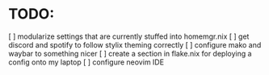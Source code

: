 # TODO:
[ ] modularize settings that are currently stuffed into homemgr.nix
[ ] get discord and spotify to follow stylix theming correctly
[ ] configure mako and waybar to something nicer
[ ] create a section in flake.nix for deploying a config onto my laptop
[ ] configure neovim IDE
